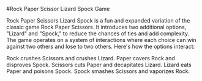 #Rock Paper Scissor Lizard Spock Game

Rock Paper Scissors Lizard Spock is a fun and expanded variation of the classic game Rock Paper Scissors. 
It introduces two additional options, "Lizard" and "Spock," to reduce the chances of ties and add complexity. 
The game operates on a system of interactions where each choice can win against two others and lose to two others. 
Here's how the options interact:

Rock crushes Scissors and crushes Lizard.
Paper covers Rock and disproves Spock.
Scissors cuts Paper and decapitates Lizard.
Lizard eats Paper and poisons Spock.
Spock smashes Scissors and vaporizes Rock.
